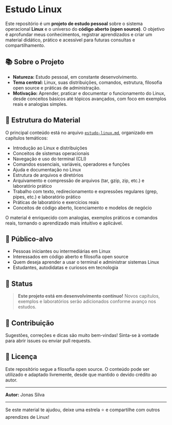 # Estudo Linux

Este repositório é um **projeto de estudo pessoal** sobre o sistema operacional **Linux** e o universo do **código aberto (open source)**. O objetivo é aprofundar meus conhecimentos, registrar aprendizados e criar um material didático, prático e acessível para futuras consultas e compartilhamento.

## 📚 Sobre o Projeto

- **Natureza:** Estudo pessoal, em constante desenvolvimento.
- **Tema central:** Linux, suas distribuições, comandos, estrutura, filosofia open source e práticas de administração.
- **Motivação:** Aprender, praticar e documentar o funcionamento do Linux, desde conceitos básicos até tópicos avançados, com foco em exemplos reais e analogias simples.

## 📝 Estrutura do Material

O principal conteúdo está no arquivo [`estudo-linux.md`](estudo-linux.md), organizado em capítulos temáticos:

- Introdução ao Linux e distribuições
- Conceitos de sistemas operacionais
- Navegação e uso do terminal (CLI)
- Comandos essenciais, variáveis, operadores e funções
- Ajuda e documentação no Linux
- Estrutura de arquivos e diretórios
- Arquivamento e compressão de arquivos (tar, gzip, zip, etc.) e laboratório prático
- Trabalho com texto, redirecionamento e expressões regulares (grep, pipes, etc.) e laboratório prático
- Práticas de laboratório e exercícios reais
- Conceitos de código aberto, licenciamento e modelos de negócio

O material é enriquecido com analogias, exemplos práticos e comandos reais, tornando o aprendizado mais intuitivo e aplicável.

## 👤 Público-alvo

- Pessoas iniciantes ou intermediárias em Linux
- Interessados em código aberto e filosofia open source
- Quem deseja aprender a usar o terminal e administrar sistemas Linux
- Estudantes, autodidatas e curiosos em tecnologia

## 🚧 Status

> **Este projeto está em desenvolvimento contínuo!**
> Novos capítulos, exemplos e laboratórios serão adicionados conforme avanço nos estudos.

## 🤝 Contribuição

Sugestões, correções e dicas são muito bem-vindas! Sinta-se à vontade para abrir issues ou enviar pull requests.

## 📜 Licença

Este repositório segue a filosofia open source. O conteúdo pode ser utilizado e adaptado livremente, desde que mantido o devido crédito ao autor.

---

**Autor:** Jonas Silva

---

Se este material te ajudou, deixe uma estrela ⭐ e compartilhe com outros aprendizes de Linux!

